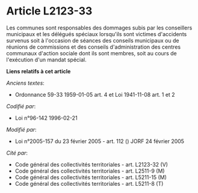 # Article L2123-33

Les communes sont responsables des dommages subis par les conseillers municipaux et les délégués spéciaux lorsqu'ils sont
victimes d'accidents survenus soit à l'occasion de séances des conseils municipaux ou de réunions de commissions et des
conseils d'administration des centres communaux d'action sociale dont ils sont membres, soit au cours de l'exécution d'un
mandat spécial.

**Liens relatifs à cet article**

_Anciens textes_:

  - Ordonnance 59-33 1959-01-05 art. 4 et Loi 1941-11-08 art. 1 et 2

_Codifié par_:

  - Loi n°96-142 1996-02-21

_Modifié par_:

  - Loi n°2005-157 du 23 février 2005 - art. 112 () JORF 24 février 2005

_Cité par_:

  - Code général des collectivités territoriales - art. L2123-32 (V)
  - Code général des collectivités territoriales - art. L2511-9 (M)
  - Code général des collectivités territoriales - art. L5211-15 (M)
  - Code général des collectivités territoriales - art. L5211-8 (T)
